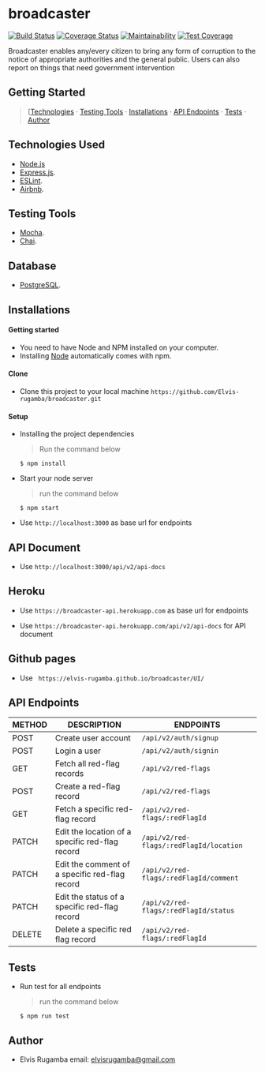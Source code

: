 # broadcaster

[![Build Status](https://travis-ci.org/Elvis-rugamba/broadcaster.svg?branch=integrate-travis-ci)](https://travis-ci.org/Elvis-rugamba/broadcaster)
[![Coverage Status](https://coveralls.io/repos/github/Elvis-rugamba/broadcaster/badge.svg?branch=develop)](https://coveralls.io/github/Elvis-rugamba/broadcaster?branch=develop)
[![Maintainability](https://api.codeclimate.com/v1/badges/83a178d27820916e60c8/maintainability)](https://codeclimate.com/github/Elvis-rugamba/broadcaster/maintainability)
[![Test Coverage](https://api.codeclimate.com/v1/badges/83a178d27820916e60c8/test_coverage)](https://codeclimate.com/github/Elvis-rugamba/broadcaster/test_coverage)


Broadcaster enables any/every citizen to bring any form of corruption to the notice of appropriate
authorities and the general public. Users can also report on things that need government intervention

## Getting Started

> [[Technologies](#technologies-used) &middot; [Testing Tools](#testing-tools) &middot; [Installations](#installations) &middot; [API Endpoints](#api-endpoints) &middot; [Tests](#tests) &middot; [Author](#author)


## Technologies Used

[node]: (https://nodejs.org)

- [Node.js](node)
- [Express.js](https://expressjs.com).
- [ESLint](https://eslint.org/).
- [Airbnb](https://www.npmjs.com/package/eslint-config-airbnb).

## Testing Tools

- [Mocha](https://mochajs.org/).
- [Chai](https://chaijs.com).

## Database

- [PostgreSQL](https://www.postgresql.org/).

## Installations

#### Getting started

- You need to have Node and NPM installed on your computer.
- Installing [Node](node) automatically comes with npm.

#### Clone

- Clone this project to your local machine `https://github.com/Elvis-rugamba/broadcaster.git`

#### Setup

- Installing the project dependencies
  > Run the command below
  ```shell
  $ npm install
  ```
- Start your node server
  > run the command below
  ```shell
  $ npm start
  ```
- Use `http://localhost:3000` as base url for endpoints

## API Document

- Use `http://localhost:3000/api/v2/api-docs`

## Heroku

- Use `https://broadcaster-api.herokuapp.com` as base url for endpoints

- Use `https://broadcaster-api.herokuapp.com/api/v2/api-docs` for API document

## Github pages

- Use ` https://elvis-rugamba.github.io/broadcaster/UI/`

## API Endpoints

| METHOD | DESCRIPTION                                     | ENDPOINTS                                  |
| ------ | ----------------------------------------------- | ------------------------------------------ |
| POST   | Create user account                             | `/api/v2/auth/signup`                      |
| POST   | Login a user                                    | `/api/v2/auth/signin`                      |
| GET    | Fetch all ​red-flag ​records                      | `/api/v2/red-flags`                        |
| POST   | Create a red-flag ​record                        | `/api/v2/red-flags`                        |
| GET    | Fetch a specific ​red-flag ​record                | `/api/v2/red-flags/:redFlagId`             |
| PATCH  | Edit the location of a specific red-flag record | `/api/v2/red-flags/:redFlagId/location`    |
| PATCH  | Edit the comment of a specific red-flag record  | `/api/v2/red-flags/:redFlagId/comment`     |
| PATCH  | Edit the status of a specific red-flag record   | `/api/v2/red-flags/:redFlagId/status`      |
| DELETE | Delete a specific red flag record               | `/api/v2/red-flags/:redFlagId`             |


## Tests

- Run test for all endpoints
  > run the command below
  ```shell
  $ npm run test
  ```


## Author

- Elvis Rugamba
   email: elvisrugamba@gmail.com  
